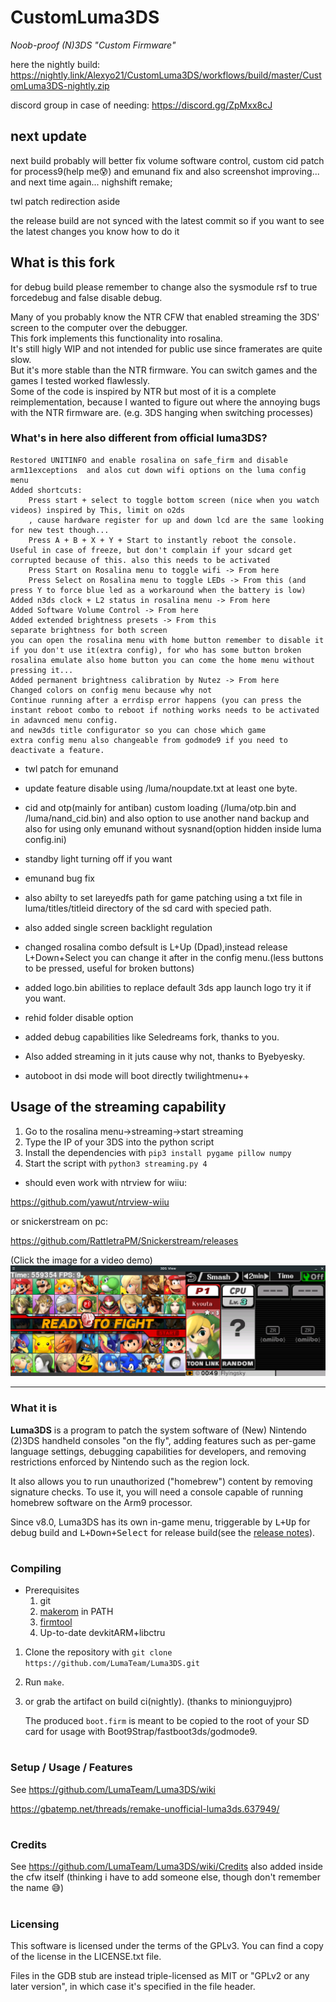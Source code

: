 # CustomLuma3DS
*Noob-proof (N)3DS "Custom Firmware"*

 

here the nightly build:
https://nightly.link/Alexyo21/CustomLuma3DS/workflows/build/master/CustomLuma3DS-nightly.zip

discord group in case of needing:
https://discord.gg/ZpMxx8cJ

## next update 
next build probably will better fix volume software control, custom cid patch for process9(help me😰) and emunand fix and also screenshot improving... and
next time again... nighshift remake;

twl patch redirection aside

the release build are not synced with the latest commit so if you want to see the latest changes you know how to do it

## What is this fork
for debug build please remember to change also the sysmodule rsf to true forcedebug and false disable debug.

Many of you probably know the NTR CFW that enabled streaming the 3DS' screen to the computer over the debugger.  
This fork implements this functionality into rosalina.  
It's still higly WIP and not intended for public use since framerates are quite slow.  
But it's more stable than the NTR firmware. You can switch games and the games I tested worked flawlessly.  
Some of the code is inspired by NTR but most of it is a complete reimplementation, because I wanted to figure out where the annoying bugs with the NTR firmware are. (e.g. 3DS hanging when switching processes)

### What's in here also  different from official luma3DS?

    Restored UNITINFO and enable rosalina on safe_firm and disable arm11exceptions  and alos cut down wifi options on the luma config menu
    Added shortcuts:
        Press start + select to toggle bottom screen (nice when you watch videos) inspired by This, limit on o2ds
        , cause hardware register for up and down lcd are the same looking for new test though... 
        Press A + B + X + Y + Start to instantly reboot the console. Useful in case of freeze, but don't complain if your sdcard get corrupted because of this. also this needs to be activated 
        Press Start on Rosalina menu to toggle wifi -> From here
        Press Select on Rosalina menu to toggle LEDs -> From this (and press Y to force blue led as a workaround when the battery is low)
    Added n3ds clock + L2 status in rosalina menu -> From here
    Added Software Volume Control -> From here
    Added extended brightness presets -> From this
    separate brightness for both screen
    you can open the rosalina menu with home button remember to disable it if you don't use it(extra config), for who has some button broken
    rosalina emulate also home button you can come the home menu without pressing it...
    Added permanent brightness calibration by Nutez -> From here
    Changed colors on config menu because why not
    Continue running after a errdisp error happens (you can press the instant reboot combo to reboot if nothing works needs to be activated in adavnced menu config.
    and new3ds title configurator so you can chose which game
    extra config menu also changeable from godmode9 if you need to deactivate a feature.
- twl patch for emunand
  
- update feature disable using /luma/noupdate.txt at least one byte.
  
- cid and otp(mainly for antiban) custom loading (/luma/otp.bin and /luma/nand_cid.bin) and also option to use another nand backup and also for using only emunand without sysnand(option hidden inside luma config.ini)

- standby light turning off if you want

- emunand bug fix  

- also abilty to set lareyedfs path for game patching using a txt file in luma/titles/titleid directory of the sd card with specied path.

- also added single screen backlight regulation

- changed rosalina combo defsult is L+Up (Dpad),instead release L+Down+Select you can change it after in the config menu.(less buttons to be pressed, useful for broken buttons)

- added logo.bin abilities to replace default 3ds app launch logo try it if you want.

- rehid folder disable option 

- added debug capabilities like Seledreams fork, thanks to you.

- Also added streaming in it juts cause why not, thanks to Byebyesky.

- autoboot in dsi mode will boot directly twilightmenu++

## Usage of the streaming capability

1. Go to the rosalina menu->streaming->start streaming
2. Type the IP of your 3DS into the python script
3. Install the dependencies with `pip3 install pygame pillow numpy`
4. Start the script with `python3 streaming.py 4`
- should even work with ntrview for wiiu:

https://github.com/yawut/ntrview-wiiu

or snickerstream on pc:

https://github.com/RattletraPM/Snickerstream/releases

(Click the image for a video demo)
[![Click for video demo](preview.png)](https://youtu.be/SAhSV_xUGCc)

---

### What it is
**Luma3DS** is a program to patch the system software of (New) Nintendo (2)3DS handheld consoles "on the fly", adding features such as per-game language settings, debugging capabilities for developers, and removing restrictions enforced by Nintendo such as the region lock.

It also allows you to run unauthorized ("homebrew") content by removing signature checks.
To use it, you will need a console capable of running homebrew software on the Arm9 processor.

Since v8.0, Luma3DS has its own in-game menu, triggerable by <kbd>L+Up</kbd> for debug build and <kbd>L+Down+Select</kbd> for release build(see the [release notes](https://github.com/LumaTeam/Luma3DS/releases/tag/v8.0)).

#
### Compiling
* Prerequisites
    1. git
    2. [makerom](https://github.com/jakcron/Project_CTR) in PATH
    3. [firmtool](https://github.com/TuxSH/firmtool)
    4. Up-to-date devkitARM+libctru
1. Clone the repository with `git clone https://github.com/LumaTeam/Luma3DS.git`
2. Run `make`.
3. or grab the artifact on build ci(nightly). (thanks to minionguyjpro)

    The produced `boot.firm` is meant to be copied to the root of your SD card for usage with Boot9Strap/fastboot3ds/godmode9.

#
### Setup / Usage / Features
See https://github.com/LumaTeam/Luma3DS/wiki

https://gbatemp.net/threads/remake-unofficial-luma3ds.637949/
#
### Credits
See https://github.com/LumaTeam/Luma3DS/wiki/Credits
also added inside the cfw itself (thinking i have to add someone else, though don't remember the name 😅)

#
### Licensing
This software is licensed under the terms of the GPLv3. You can find a copy of the license in the LICENSE.txt file.

Files in the GDB stub are instead triple-licensed as MIT or "GPLv2 or any later version", in which case it's specified in the file header.

